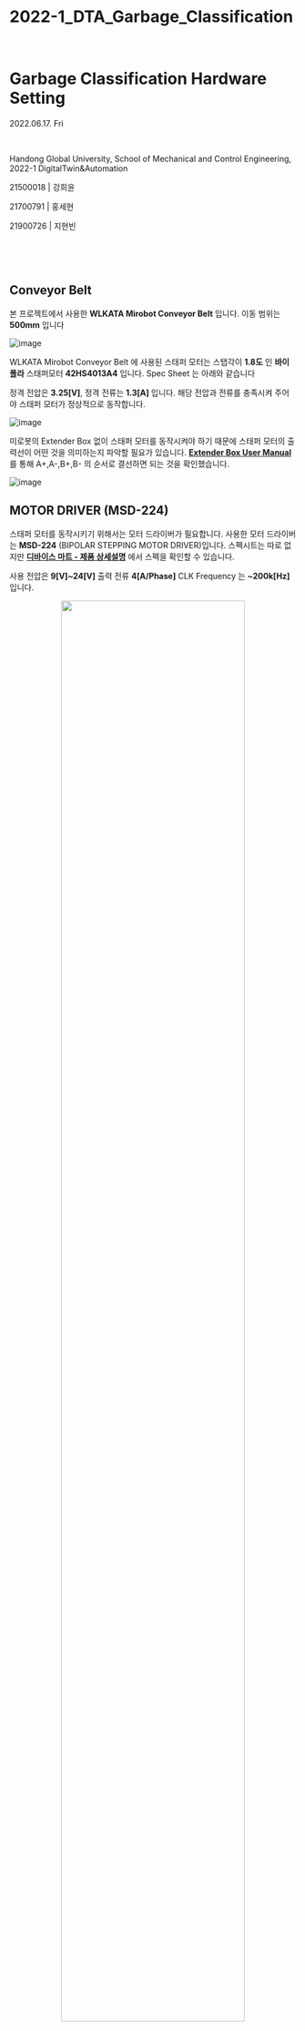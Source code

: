 # 2022-1_DTA_Garbage_Classification

​	

# Garbage Classification Hardware Setting

2022.06.17. Fri

​	

Handong Global University, School of Mechanical and Control Engineering, 2022-1 DigitalTwin&Automation

21500018 | 강희윤

21700791 | 홍세현

21900726 | 지현빈

​	

​	

## Conveyor Belt

본 프로젝트에서 사용한 **WLKATA Mirobot Conveyor Belt** 입니다. 이동 범위는 **500mm** 입니다 

![image](https://user-images.githubusercontent.com/107540262/174435039-331110a1-c851-499c-bb90-c18dd514e5e6.png)


WLKATA Mirobot Conveyor Belt 에 사용된 스태퍼 모터는 스탭각이 **1.8도** 인 **바이폴라** 스태퍼모터 **42HS4013A4** 입니다. Spec Sheet 는 아래와 같습니다

정격 전압은 **3.25[V]**, 정격 전류는 **1.3[A]** 입니다. 해당 전압과 전류를 충족시켜 주어야 스태퍼 모터가 정상적으로 동작합니다. 

![image](https://user-images.githubusercontent.com/107540262/174435051-f7082405-ba2b-491b-84e7-1025ab51c4bf.png)

미로봇의 Extender Box 없이 스태퍼 모터를 동작시켜야 하기 때문에 스태퍼 모터의 출력선이 어떤 것을 의미하는지 파악할 필요가 있습니다. **[Extender Box User Manual](https://document.wlkata.com/?doc=/wlkata-mirobot-user-manual-platinum/2-multifunctional-extender-box-user-manual/)** 를 통해 A+,A-,B+,B- 의 순서로 결선하면 되는 것을 확인했습니다.

![image](https://user-images.githubusercontent.com/107540262/174437363-e2d50a45-3b60-40c4-826c-f02aac85edfa.png)


## MOTOR DRIVER (MSD-224) ##

스태퍼 모터를 동작시키기 위해서는 모터 드라이버가 필요합니다. 사용한 모터 드라이버는 **MSD-224** (BIPOLAR STEPPING MOTOR DRIVER)입니다.
스펙시트는 따로 없지만 **[디바이스 마트 - 제품 상세설명](https://www.devicemart.co.kr/goods/view?no=12758654#goods_description)** 에서 스펙을 확인할 수 있습니다.

사용 전압은 **9[V]~24[V]** 출력 전류 **4[A/Phase]**  CLK Frequency 는 **~200k[Hz]** 입니다.

<p align="center">
	<img src="https://user-images.githubusercontent.com/107540262/174435098-f2e026a5-1aa9-4972-8e93-c3e702f49290.png" width="80%" height="80%"/>
</p>

모터 드라이버에는 위로 올리면 OFF 아래로 내리면 ON 인 6개의 DIP 스위치가 있습니다. 해당 스위치를 조작함을 통해 원하는 출력 전류와 구동 방식을 선택합니다. 
본 프로젝트의 경우 스태퍼 모터의 정격 전류를 고려하여 출력 전류 **2.5[A]**, 높은 토크를 사용하기 위해 **Full-Step** 을 사용하였습니다.

![image](https://user-images.githubusercontent.com/107540262/174437086-bddcf910-9a12-4efe-be18-635fe540e3bf.png)

회로도는 다음과 같습니다. 방향을 바꿔줄 필요가 없기 때문에 ENA, DIR 입력은 사용하지 않았습니다. 

**PUL+** 에는 MCU 의 **PWM** 출력을, PUL- 에는 **MCU**의 **GND** 를 인가합니다. 파워서플라이를 통해 Vcc 에 **11[V]** , GND 에 **GND** 를 인가합니다

![image](https://user-images.githubusercontent.com/107540262/174437297-be9e6bd8-d3e0-48a2-901a-29a4d579bf24.png)



## MCU (STM32F411RE) ##

모터 드라이버의 PUL+ 핀에 PWM 입력을 주기 위해 MCU (STM32F411RE) 를 사용하였습니다.

<p align="center">
	<img src="https://user-images.githubusercontent.com/107540262/174435091-88cb7845-5a37-4667-ad5e-e03695cfb9c0.png" width="80%" height="80%"/>
</p>

 본 프로젝트를 동일하게 수행하기 위해서는 **[1. Conveyor_Belt_Driving ](https://github.com/Hongsehyun/2022_1_DigitalTwin_Automation/tree/main/Project%20%232/1.%20Conveyor_Belt_Driving)**  의 Main.cpp 및 헤더 및 소스들을 다운받고 Keil uVision5 를 통해 다운로드합니다.

<p align="center">
	<img src="https://user-images.githubusercontent.com/107540262/174439136-d257ee51-3283-4a69-a895-e0b139dcc2f3.png" width="80%" height="80%"/>
</p>

위와 같이 핀번호를 확인하고 다음과 같이 회로를 연결합니다.


<p align="center">
	<img src="https://user-images.githubusercontent.com/107540262/174438823-81024f1c-9058-40e0-8036-ad3265e6e6be.png" width="80%" height="80%"/>
</p>


**𝑟𝑝𝑚=𝑓×60×(𝑆𝑡𝑒𝑝 𝐴𝑛𝑔𝑙𝑒)/360** 의 식에서 구한 주파를 통해 PWM 의 펄스를 제어하여 스태퍼 모터를 원하는 속도로 회전시킬 수 있습니다.
본 프로젝트는 **800[Hz]** 의 PWM 을 인가하여 **240[RPM]** 의 속도로 스태퍼모터를 동작시켰습니다. 

### STM 보드가 아닌 아두이노 및 아두이노 쉴드를 사용할 경우 

​	

